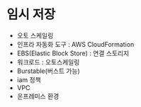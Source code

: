 
# 임시 저장

- 오토 스케일링
- 인프라 자동화 도구 : AWS CloudFormation
- EBS(Elastic Block Store) : 연결 스토리지
- 워크로드 : 오토스케일링
- Burstable(버스트 가능)
- iam 정책
- VPC
- 온프레미스 환경